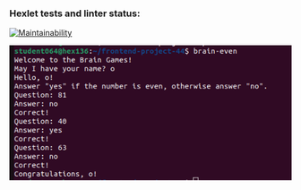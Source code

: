 ### Hexlet tests and linter status:
[![Maintainability](https://api.codeclimate.com/v1/badges/2d89c6e7b77180a27af2/maintainability)](https://codeclimate.com/github/xxinxl/frontend-project-44/maintainability)

![test](https://github.com/xxinxl/frontend-project-44/blob/main/test.png)
